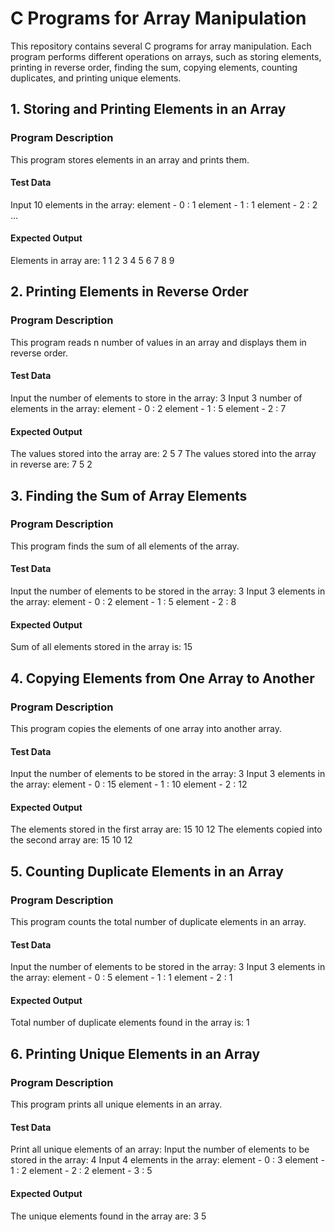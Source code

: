 # C Programs for Array Manipulation

This repository contains several C programs for array manipulation. Each program performs different operations on arrays, such as storing elements, printing in reverse order, finding the sum, copying elements, counting duplicates, and printing unique elements.

## 1. Storing and Printing Elements in an Array

### Program Description
This program stores elements in an array and prints them.

#### Test Data
Input 10 elements in the array:
element - 0 : 1
element - 1 : 1
element - 2 : 2
...

#### Expected Output
Elements in array are: 1 1 2 3 4 5 6 7 8 9

## 2. Printing Elements in Reverse Order

### Program Description
This program reads n number of values in an array and displays them in reverse order.

#### Test Data
Input the number of elements to store in the array: 3
Input 3 number of elements in the array:
element - 0 : 2
element - 1 : 5
element - 2 : 7

#### Expected Output
The values stored into the array are: 2 5 7
The values stored into the array in reverse are: 7 5 2

## 3. Finding the Sum of Array Elements

### Program Description
This program finds the sum of all elements of the array.

#### Test Data
Input the number of elements to be stored in the array: 3
Input 3 elements in the array:
element - 0 : 2
element - 1 : 5
element - 2 : 8

#### Expected Output
Sum of all elements stored in the array is: 15

## 4. Copying Elements from One Array to Another

### Program Description
This program copies the elements of one array into another array.

#### Test Data
Input the number of elements to be stored in the array: 3
Input 3 elements in the array:
element - 0 : 15
element - 1 : 10
element - 2 : 12

#### Expected Output
The elements stored in the first array are: 15 10 12
The elements copied into the second array are: 15 10 12

## 5. Counting Duplicate Elements in an Array

### Program Description
This program counts the total number of duplicate elements in an array.

#### Test Data
Input the number of elements to be stored in the array: 3
Input 3 elements in the array:
element - 0 : 5
element - 1 : 1
element - 2 : 1

#### Expected Output
Total number of duplicate elements found in the array is: 1

## 6. Printing Unique Elements in an Array

### Program Description
This program prints all unique elements in an array.

#### Test Data
Print all unique elements of an array:
Input the number of elements to be stored in the array: 4
Input 4 elements in the array:
element - 0 : 3
element - 1 : 2
element - 2 : 2
element - 3 : 5

#### Expected Output
The unique elements found in the array are: 3 5
